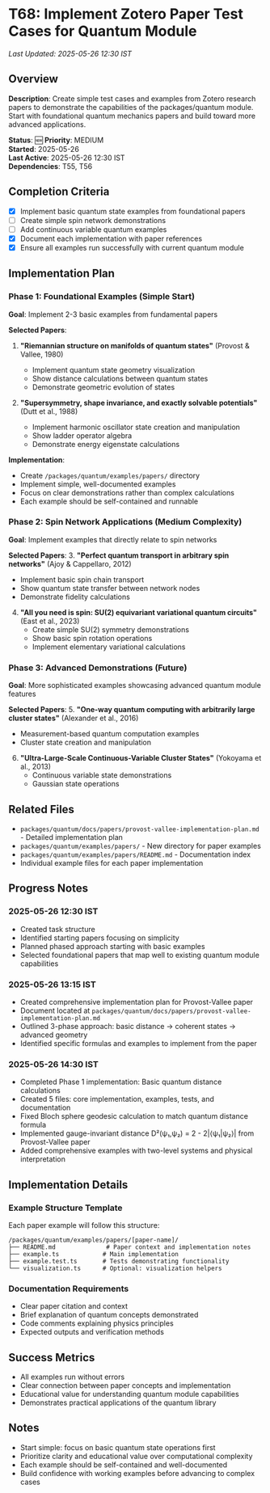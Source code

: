 # T68: Implement Zotero Paper Test Cases for Quantum Module
*Last Updated: 2025-05-26 12:30 IST*

## Overview
**Description**: Create simple test cases and examples from Zotero research papers to demonstrate the capabilities of the packages/quantum module. Start with foundational quantum mechanics papers and build toward more advanced applications.

**Status**: 🆕 **Priority**: MEDIUM  
**Started**: 2025-05-26  
**Last Active**: 2025-05-26 12:30 IST  
**Dependencies**: T55, T56

## Completion Criteria
- [x] Implement basic quantum state examples from foundational papers
- [ ] Create simple spin network demonstrations  
- [ ] Add continuous variable quantum examples
- [x] Document each implementation with paper references
- [x] Ensure all examples run successfully with current quantum module

## Implementation Plan

### Phase 1: Foundational Examples (Simple Start)
**Goal**: Implement 2-3 basic examples from fundamental papers

**Selected Papers**:
1. **"Riemannian structure on manifolds of quantum states"** (Provost & Vallee, 1980)
   - Implement quantum state geometry visualization
   - Show distance calculations between quantum states
   - Demonstrate geometric evolution of states

2. **"Supersymmetry, shape invariance, and exactly solvable potentials"** (Dutt et al., 1988) 
   - Implement harmonic oscillator state creation and manipulation
   - Show ladder operator algebra
   - Demonstrate energy eigenstate calculations

**Implementation**:
- Create `/packages/quantum/examples/papers/` directory
- Implement simple, well-documented examples
- Focus on clear demonstrations rather than complex calculations
- Each example should be self-contained and runnable

### Phase 2: Spin Network Applications (Medium Complexity)
**Goal**: Implement examples that directly relate to spin networks

**Selected Papers**:
3. **"Perfect quantum transport in arbitrary spin networks"** (Ajoy & Cappellaro, 2012)
   - Implement basic spin chain transport
   - Show quantum state transfer between network nodes
   - Demonstrate fidelity calculations

4. **"All you need is spin: SU(2) equivariant variational quantum circuits"** (East et al., 2023)
   - Create simple SU(2) symmetry demonstrations  
   - Show basic spin rotation operations
   - Implement elementary variational calculations

### Phase 3: Advanced Demonstrations (Future)
**Goal**: More sophisticated examples showcasing advanced quantum module features

**Selected Papers**:
5. **"One-way quantum computing with arbitrarily large cluster states"** (Alexander et al., 2016)
   - Measurement-based quantum computation examples
   - Cluster state creation and manipulation

6. **"Ultra-Large-Scale Continuous-Variable Cluster States"** (Yokoyama et al., 2013)
   - Continuous variable state demonstrations
   - Gaussian state operations

## Related Files
- `packages/quantum/docs/papers/provost-vallee-implementation-plan.md` - Detailed implementation plan
- `packages/quantum/examples/papers/` - New directory for paper examples
- `packages/quantum/examples/papers/README.md` - Documentation index
- Individual example files for each paper implementation

## Progress Notes

### 2025-05-26 12:30 IST
- Created task structure
- Identified starting papers focusing on simplicity
- Planned phased approach starting with basic examples
- Selected foundational papers that map well to existing quantum module capabilities

### 2025-05-26 13:15 IST
- Created comprehensive implementation plan for Provost-Vallee paper
- Document located at `packages/quantum/docs/papers/provost-vallee-implementation-plan.md`
- Outlined 3-phase approach: basic distance → coherent states → advanced geometry
- Identified specific formulas and examples to implement from the paper

### 2025-05-26 14:30 IST
- Completed Phase 1 implementation: Basic quantum distance calculations
- Created 5 files: core implementation, examples, tests, and documentation
- Fixed Bloch sphere geodesic calculation to match quantum distance formula
- Implemented gauge-invariant distance D²(ψ₁,ψ₂) = 2 - 2|⟨ψ₁|ψ₂⟩| from Provost-Vallee paper
- Added comprehensive examples with two-level systems and physical interpretation

## Implementation Details

### Example Structure Template
Each paper example will follow this structure:
```
/packages/quantum/examples/papers/[paper-name]/
├── README.md              # Paper context and implementation notes  
├── example.ts            # Main implementation
├── example.test.ts       # Tests demonstrating functionality
└── visualization.ts      # Optional: visualization helpers
```

### Documentation Requirements
- Clear paper citation and context
- Brief explanation of quantum concepts demonstrated
- Code comments explaining physics principles
- Expected outputs and verification methods

## Success Metrics
- All examples run without errors
- Clear connection between paper concepts and implementation
- Educational value for understanding quantum module capabilities
- Demonstrates practical applications of the quantum library

## Notes
- Start simple: focus on basic quantum state operations first
- Prioritize clarity and educational value over computational complexity
- Each example should be self-contained and well-documented
- Build confidence with working examples before advancing to complex cases
